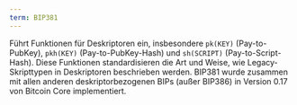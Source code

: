 ```yaml
---
term: BIP381
---
```


Führt Funktionen für Deskriptoren ein, insbesondere `pk(KEY)` (Pay-to-PubKey), `pkh(KEY)` (Pay-to-PubKey-Hash) und `sh(SCRIPT)` (Pay-to-Script-Hash). Diese Funktionen standardisieren die Art und Weise, wie Legacy-Skripttypen in Deskriptoren beschrieben werden. BIP381 wurde zusammen mit allen anderen deskriptorbezogenen BIPs (außer BIP386) in Version 0.17 von Bitcoin Core implementiert.